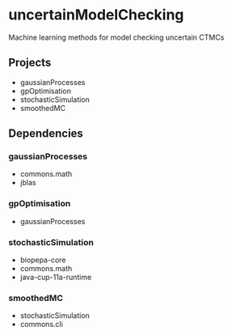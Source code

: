 # uncertainModelChecking
Machine learning methods for model checking uncertain CTMCs


## Projects
- gaussianProcesses
- gpOptimisation
- stochasticSimulation
- smoothedMC



## Dependencies

### gaussianProcesses
- commons.math
- jblas

### gpOptimisation
- gaussianProcesses

### stochasticSimulation
- biopepa-core
- commons.math
- java-cup-11a-runtime

### smoothedMC
- stochasticSimulation
- commons.cli

